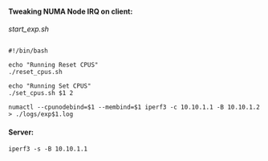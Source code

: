#### Tweaking NUMA Node IRQ on client:
*start_exp.sh*
```

#!/bin/bash

echo "Running Reset CPUS"
./reset_cpus.sh

echo "Running Set CPUS"
./set_cpus.sh $1 2

numactl --cpunodebind=$1 --membind=$1 iperf3 -c 10.10.1.1 -B 10.10.1.2 > ./logs/exp$1.log
```

#### Server:
`iperf3 -s -B 10.10.1.1`
